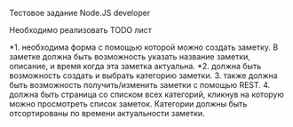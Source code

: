 Тестовое задание
Node.JS developer

Необходимо реализовать TODO лист

*1. необходима форма с помощью которой можно создать заметку. В заметке должна быть возможность указать название заметки, описание, и время когда эта заметка актуальна.
*2. должна быть возможность создать и выбрать категорию заметки. 3. также должна быть возможность получить/изменить заметки с помощью REST. 4. должна быть страница со списком всех категорий, кликнув на которую можно просмотреть список заметок.
Категории должны быть отсортированы по времени актуальности заметки.
